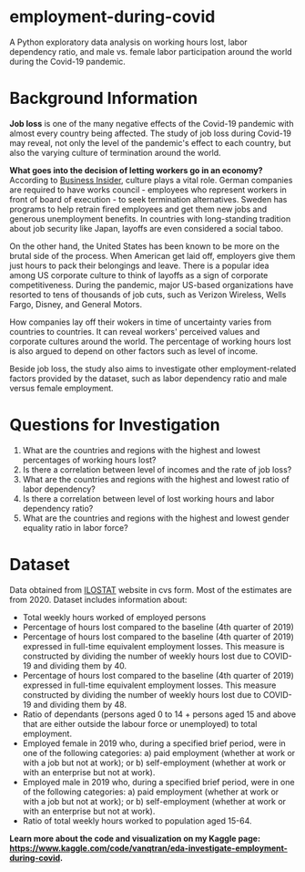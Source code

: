 # employment-during-covid
A Python exploratory data analysis on working hours lost, labor dependency ratio, and male vs. female labor participation around the world during the Covid-19 pandemic.

# Background Information
**Job loss** is one of the many negative effects of the Covid-19 pandemic with almost every country being affected. The study of job loss during Covid-19 may reveal, not only the level of the pandemic's effect to each country, but also the varying culture of termination around the world.

**What goes into the decision of letting workers go in an economy?** According to [Business Insider](https://www.businessinsider.com/what-getting-fired-looks-like-in-different-countries-2019-7), culture plays a vital role. German companies are required to have works council - employees who represent workers in front of board of execution - to seek termination alternatives. Sweden has programs to help retrain fired employees and get them new jobs and generous unemployment benefits. In countries with long-standing tradition about job security like Japan, layoffs are even considered a social taboo.

On the other hand, the United States has been known to be more on the brutal side of the process. When American get laid off, employers give them just hours to pack their belongings and leave. There is a popular idea among US corporate culture to think of layoffs as a sign of corporate competitiveness. During the pandemic, major US-based organizations have resorted to tens of thousands of job cuts, such as Verizon Wireless, Wells Fargo, Disney, and General Motors.

How companies lay off their wokers in time of uncertainty varies from countries to countries. It can reveal workers' perceived values and corporate cultures around the world. The percentage of working hours lost is also argued to depend on other factors such as level of income.

Beside job loss, the study also aims to investigate other employment-related factors provided by the dataset, such as labor dependency ratio and male versus female employment.

# Questions for Investigation
1. What are the countries and regions with the highest and lowest percentages of working hours lost?
2. Is there a correlation between level of incomes and the rate of job loss?
3. What are the countries and regions with the highest and lowest ratio of labor dependency?
4. Is there a correlation between level of lost working hours and labor dependency ratio?
5. What are the countries and regions with the highest and lowest gender equality ratio in labor force?

# Dataset

Data obtained from [ILOSTAT](https://ilostat.ilo.org/data/#) website in cvs form. Most of the estimates are from 2020. Dataset includes information about:
- Total weekly hours worked of employed persons
- Percentage of hours lost compared to the baseline (4th quarter of 2019)
- Percentage of hours lost compared to the baseline (4th quarter of 2019) expressed in full-time equivalent employment losses. This measure is constructed by dividing the number of weekly hours lost due to COVID-19 and dividing them by 40.
- Percentage of hours lost compared to the baseline (4th quarter of 2019) expressed in full-time equivalent employment losses. This measure constructed by dividing the number of weekly hours lost due to COVID-19 and dividing them by 48.
- Ratio of dependants (persons aged 0 to 14 + persons aged 15 and above that are either outside the labour force or unemployed) to total employment.
- Employed female in 2019 who, during a specified brief period, were in one of the following categories: a) paid employment (whether at work or with a job but not at work); or b) self-employment (whether at work or with an enterprise but not at work).
- Employed male in 2019 who, during a specified brief period, were in one of the following categories: a) paid employment (whether at work or with a job but not at work); or b) self-employment (whether at work or with an enterprise but not at work).
- Ratio of total weekly hours worked to population aged 15-64.

**Learn more about the code and visualization on my Kaggle page: https://www.kaggle.com/code/vanqtran/eda-investigate-employment-during-covid.**
